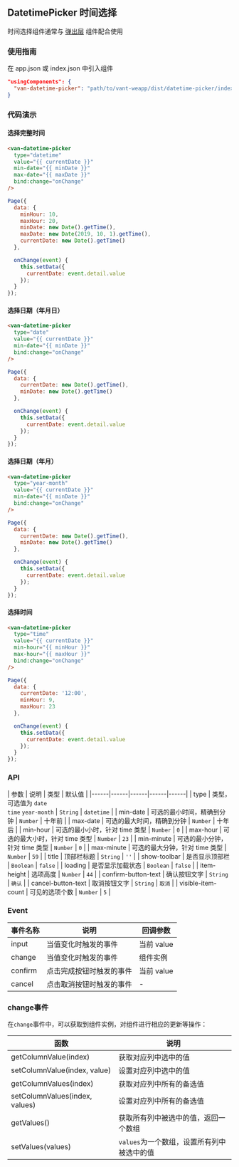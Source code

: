 ## DatetimePicker 时间选择
时间选择组件通常与 [弹出层](#/popup) 组件配合使用

### 使用指南
在 app.json 或 index.json 中引入组件
```json
"usingComponents": {
  "van-datetime-picker": "path/to/vant-weapp/dist/datetime-picker/index"
}
```

### 代码演示

#### 选择完整时间

```html
<van-datetime-picker
  type="datetime"
  value="{{ currentDate }}"
  min-date="{{ minDate }}"
  max-date="{{ maxDate }}"
  bind:change="onChange"
/>
```

```javascript
Page({
  data: {
    minHour: 10,
    maxHour: 20,
    minDate: new Date().getTime(),
    maxDate: new Date(2019, 10, 1).getTime(),
    currentDate: new Date().getTime()
  },

  onChange(event) {
    this.setData({
      currentDate: event.detail.value
    });
  }
});
```

#### 选择日期（年月日）

```html
<van-datetime-picker
  type="date"
  value="{{ currentDate }}"
  min-date="{{ minDate }}"
  bind:change="onChange"
/>
```

```js
Page({
  data: {
    currentDate: new Date().getTime(),
    minDate: new Date().getTime()
  },

  onChange(event) {
    this.setData({
      currentDate: event.detail.value
    });
  }
});
```

#### 选择日期（年月）

```html
<van-datetime-picker
  type="year-month"
  value="{{ currentDate }}"
  min-date="{{ minDate }}"
  bind:change="onChange"
/>
```

```js
Page({
  data: {
    currentDate: new Date().getTime(),
    minDate: new Date().getTime()
  },

  onChange(event) {
    this.setData({
      currentDate: event.detail.value
    });
  }
});
```

#### 选择时间

```html
<van-datetime-picker
  type="time"
  value="{{ currentDate }}"
  min-hour="{{ minHour }}"
  max-hour="{{ maxHour }}"
  bind:change="onChange"
/>
```

```js
Page({
  data: {
    currentDate: '12:00',
    minHour: 9,
    maxHour: 23
  },

  onChange(event) {
    this.setData({
      currentDate: event.detail.value
    });
  }
});
```

### API

| 参数 | 说明 | 类型 | 默认值 |
|------|------|------|------|------|
| type | 类型，可选值为 `date` <br> `time` `year-month` | `String` | `datetime` |
| min-date | 可选的最小时间，精确到分钟 | `Number` | 十年前 |
| max-date | 可选的最大时间，精确到分钟 | `Number` | 十年后 |
| min-hour | 可选的最小小时，针对 time 类型 | `Number` | `0` |
| max-hour | 可选的最大小时，针对 time 类型 | `Number` | `23` |
| min-minute | 可选的最小分钟，针对 time 类型 | `Number` | `0` |
| max-minute | 可选的最大分钟，针对 time 类型 | `Number` | `59` |
| title | 顶部栏标题 | `String` | `''` |
| show-toolbar | 是否显示顶部栏 | `Boolean` | `false` |
| loading | 是否显示加载状态 | `Boolean` | `false` |
| item-height | 选项高度 | `Number` | `44` |
| confirm-button-text | 确认按钮文字 | `String` | `确认` |
| cancel-button-text | 取消按钮文字 | `String` | `取消` |
| visible-item-count | 可见的选项个数 | `Number` | `5` |

### Event

| 事件名称 | 说明 | 回调参数 |
|------|------|------|
| input | 当值变化时触发的事件 | 当前 value |
| change | 当值变化时触发的事件 | 组件实例 |
| confirm | 点击完成按钮时触发的事件 | 当前 value |
| cancel | 点击取消按钮时触发的事件 | - |

### change事件

在`change`事件中，可以获取到组件实例，对组件进行相应的更新等操作：

| 函数 | 说明 |
|------|------|
| getColumnValue(index) | 获取对应列中选中的值 |
| setColumnValue(index, value) | 设置对应列中选中的值 |
| getColumnValues(index) | 获取对应列中所有的备选值 |
| setColumnValues(index, values) | 设置对应列中所有的备选值 |
| getValues() | 获取所有列中被选中的值，返回一个数组 |
| setValues(values) | `values`为一个数组，设置所有列中被选中的值 |
